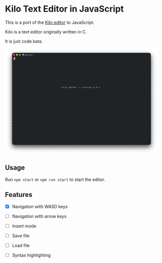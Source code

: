 # Kilo Text Editor in JavaScript

This is a port of the [Kilo editor](https://github.com/antirez/kilo) to JavaScript.

Kilo is a text editor originally written in C.

It is just code kata.

![Kilo](https://github.com/ripflame/js-kilo/blob/main/docs/screen.png?raw=true)

## Usage

Run `npm start` or `npm run start` to start the editor.

## Features

- [x] Navigation with WASD keys
- [ ] Navigation with arrow keys
- [ ] Insert mode
- [ ] Save file
- [ ] Load file
- [ ] Syntax highlighting

